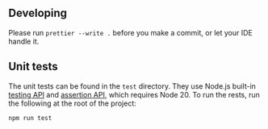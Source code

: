 ## Developing

Please run `prettier --write .` before you make a commit, or let your IDE handle it.


## Unit tests

The unit tests can be found in the `test` directory. They use Node.js built-in [testing API](https://nodejs.org/docs/latest-v20.x/api/test.html) and [assertion API](https://nodejs.org/docs/latest-v20.x/api/assert.html), which requires Node 20. To run the rests, run the following at the root of the project:

```shell
npm run test
```

